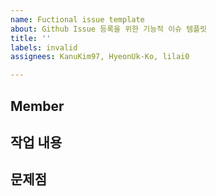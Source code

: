 ```yaml
---
name: Fuctional issue template
about: Github Issue 등록을 위한 기능적 이슈 템플릿
title: ''
labels: invalid
assignees: KanuKim97, HyeonUk-Ko, lilai0

---
```


## Member
>
## 작업 내용
>
## 문제점
>
